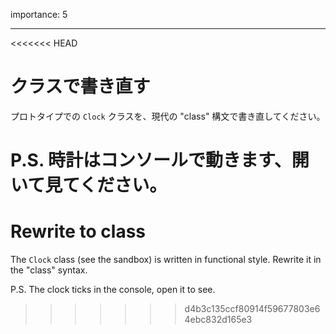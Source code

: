 importance: 5

---

<<<<<<< HEAD
# クラスで書き直す

プロトタイプでの `Clock` クラスを、現代の "class" 構文で書き直してください。

P.S. 時計はコンソールで動きます、開いて見てください。
=======
# Rewrite to class

The `Clock` class (see the sandbox) is written in functional style. Rewrite it in the "class" syntax.

P.S. The clock ticks in the console, open it to see.
>>>>>>> d4b3c135ccf80914f59677803e64ebc832d165e3
